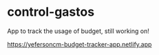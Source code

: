 # control-gastos
App to track the usage of budget, still working on!


https://yefersoncm-budget-tracker-app.netlify.app
